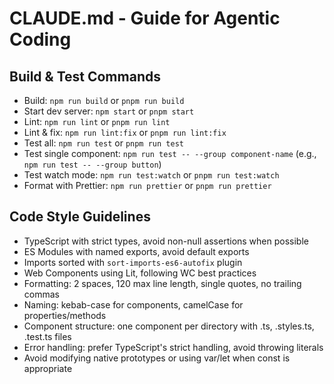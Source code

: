 # CLAUDE.md - Guide for Agentic Coding

## Build & Test Commands
- Build: `npm run build` or `pnpm run build`
- Start dev server: `npm start` or `pnpm start`
- Lint: `npm run lint` or `pnpm run lint`
- Lint & fix: `npm run lint:fix` or `pnpm run lint:fix`
- Test all: `npm run test` or `pnpm run test`
- Test single component: `npm run test -- --group component-name` (e.g., `npm run test -- --group button`)
- Test watch mode: `npm run test:watch` or `pnpm run test:watch`
- Format with Prettier: `npm run prettier` or `pnpm run prettier`

## Code Style Guidelines
- TypeScript with strict types, avoid non-null assertions when possible
- ES Modules with named exports, avoid default exports 
- Imports sorted with `sort-imports-es6-autofix` plugin
- Web Components using Lit, following WC best practices
- Formatting: 2 spaces, 120 max line length, single quotes, no trailing commas
- Naming: kebab-case for components, camelCase for properties/methods
- Component structure: one component per directory with .ts, .styles.ts, .test.ts files
- Error handling: prefer TypeScript's strict handling, avoid throwing literals
- Avoid modifying native prototypes or using var/let when const is appropriate
